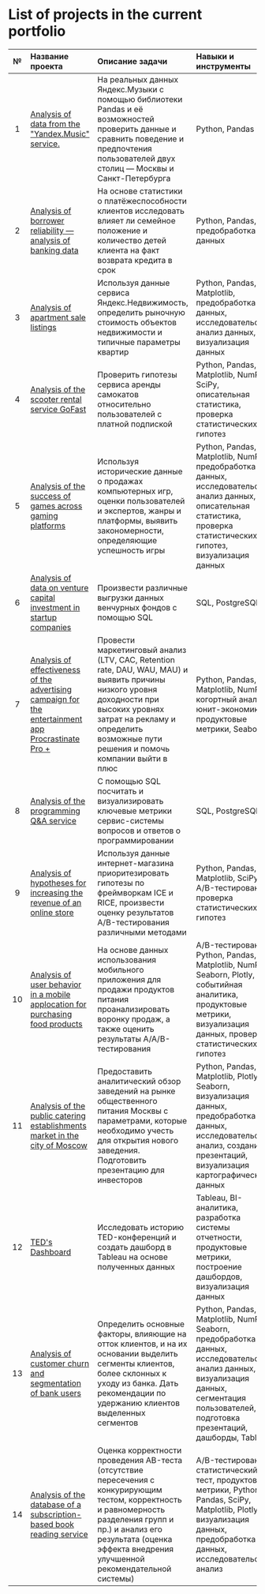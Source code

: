 # List of projects in the current portfolio

| №  | Название проекта  | Описание задачи | Навыки и инструменты |
|:-------------: |:---------------|:-------------|:-------------|
| 1 | [Analysis of data from the "Yandex.Music" service.](https://github.com/Danyl1997/Portfolio/tree/main/1.%20%20Analysis%20of%20data%20from%20the%20%22Yandex.Music%22%20service.) | На реальных данных Яндекс.Музыки c помощью библиотеки Pandas и её возможностей проверить данные и сравнить поведение и предпочтения пользователей двух столиц — Москвы и Санкт-Петербурга | Python, Pandas |
| 2 | [Analysis of borrower reliability — analysis of banking data](https://github.com/Danyl1997/Portfolio/tree/main/2.%20Analysis%20of%20borrower%20reliability%20—%20analysis%20of%20banking%20data) | На основе статистики о платёжеспособности клиентов исследовать влияет ли семейное положение и количество детей клиента на факт возврата кредита в срок | Python, Pandas, предобработка данных |
| 3 | [Analysis of apartment sale listings](https://github.com/Danyl1997/Portfolio/tree/main/3.%20Analysis%20of%20apartment%20sale%20listings) | Используя данные сервиса Яндекс.Недвижимость, определить рыночную стоимость объектов недвижимости и типичные параметры квартир | Python, Pandas, Matplotlib, предобработка данных, исследовательский анализ данных, визуализация данных |
| 4 | [Analysis of the scooter rental service GoFast](https://github.com/Danyl1997/Portfolio/tree/main/4.%20Analysis%20of%20the%20scooter%20rental%20service%20GoFast) | Проверить гипотезы сервиса аренды самокатов относительно пользователей с платной подпиской | Python, Pandas, Matplotlib, NumPy, SciPy, описательная статистика, проверка статистических гипотез |
| 5 | [Analysis of the success of games across gaming platforms](https://github.com/Danyl1997/Portfolio/tree/main/5.%20Analysis%20of%20the%20success%20of%20games%20across%20gaming%20platforms) | Используя исторические данные о продажах компьютерных игр, оценки пользователей и экспертов, жанры и платформы, выявить закономерности, определяющие успешность игры  | Python, Pandas, Matplotlib, NumPy, предобработка данных, исследовательский анализ данных, описательная статистика, проверка статистических гипотез, визуализация данных |
| 6 | [Analysis of data on venture capital investment in startup companies](https://github.com/Danyl1997/Portfolio/tree/main/6.%20Analysis%20of%20data%20on%20venture%20capital%20investment%20in%20startup%20companies) | Произвести различные выгрузки данных венчурных фондов с помощью SQL | SQL, PostgreSQL |
| 7 | [Analysis of effectiveness of the advertising campaign for the entertainment app Procrastinate Pro +](https://github.com/Danyl1997/Portfolio/tree/main/7.%20Analysis%20of%20the%20effectiveness%20of%20the%20advertising%20campaign%20for%20the%20entertainment%20application%20Procrastinate%20Pro%2B) | Провести маркетинговый анализ (LTV, CAC, Retention rate, DAU, WAU, MAU) и выявить причины низкого уровня доходности при высоких уровнях затрат на рекламу и определить возможные пути решения и помочь компании выйти в плюс | Python, Pandas, Matplotlib, NumPy, когортный анализ, юнит-экономика, продуктовые метрики, Seaborn  |
| 8 | [Analysis of the programming Q&A service](https://github.com/Danyl1997/Portfolio/tree/main/8.%20Analysis%20of%20the%20programming%20Q%26A%20service) | С помощью SQL посчитать и визуализировать ключевые метрики сервис-системы вопросов и ответов о программировании | SQL, PostgreSQL |
| 9 | [Analysis of hypotheses for increasing the revenue of an online store](https://github.com/Danyl1997/Portfolio/tree/main/9.%20Analysis%20of%20hypotheses%20for%20increasing%20the%20revenue%20of%20an%20online%20store) | Используя данные интернет-магазина приоритезировать гипотезы по фреймворкам ICE и RICE, произвести оценку результатов A/B-тестирования различными методами | Python, Pandas, Matplotlib, SciPy, A/B-тестирование, проверка статистических гипотез |
| 10 | [Analysis of user behavior in a mobile applocation for purchasing food products](https://github.com/Danyl1997/Portfolio/tree/main/10.%20Analysis%20of%20user%20behavior%20in%20a%20mobile%20application%20for%20purchasing%20food%20products) | На основе данных использования мобильного приложения для продажи продуктов питания проанализировать воронку продаж, а также оценить результаты A/A/B-тестирования  | A/B-тестирование, Python, Pandas, Matplotlib, NumPy, Seaborn, Plotly, событийная аналитика, продуктовые метрики, визуализация данных, проверка статистических гипотез |
| 11 | [Analysis of the public catering establishments market in the city of Moscow](https://github.com/Danyl1997/Portfolio/tree/main/11.%20Analysis%20of%20the%20public%20catering%20establishments%20market%20in%20the%20city%20of%20Moscow) | Предоставить аналитический обзор заведений на рынке общественного питания Москвы с параметрами, которые необходимо учесть для открытия нового заведения. Подготовить презентацию для инвесторов |  Python, Pandas, Matplotlib, Plotly, Seaborn, визуализация данных, предобработка данных, исследовательский анализ, создание презентаций, визуализация картографических данных |
| 12 | [TED's Dashboard](https://github.com/Danyl1997/Portfolio/tree/main/12.%20Dashboard%20TED%20) | Исследовать историю TED-конференций и создать дашборд в Tableau на основе полученных данных | Tableau, BI-аналитика, разработка системы отчетности, продуктовые метрики, построение дашбордов, визуализация данных |
| 13 | [Analysis of customer churn and segmentation of bank users](https://github.com/Danyl1997/Portfolio/tree/main/13.%20Analysis%20of%20customer%20churn%20and%20segmentation%20of%20bank%20users) | Определить основные факторы, влияющие на отток клиентов, и на их основании выделить сегменты клиентов, более склонных к уходу из банка. Дать рекомендации по удержанию клиентов выделенных сегментов | Python, Pandas, Matplotlib, NumPy, Seaborn, предобработка данных, исследовательский анализ данных, визуализация данных, сегментация пользователей, подготовка презентаций, дашборды, Tableau |
| 14 | [Analysis of the database of a subscription-based book reading service](https://github.com/Danyl1997/Portfolio/tree/main/14.%20Analysis%20of%20the%20database%20of%20a%20subscription-based%20book%20reading%20service) | Оценка корректности проведения AB-теста (отсутствие пересечения с конкурирующим тестом, корректность и равномерность разделения групп и пр.) и анализ его результата (оценка эффекта внедрения улучшенной рекомендательной системы) | A/B-тестирование, статистический тест, продуктовые метрики, Python, Pandas, SciPy, Matplotlib, Plotly, визуализация данных, предобработка данных, исследовательский анализ |

